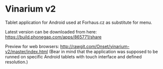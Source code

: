 Vinarium v2
===========

Tablet application for Android used at Forhaus.cz as substitute for menu.

Latest version can be downloaded from here: https://build.phonegap.com/apps/865771/share

Preview for web browsers: http://rawgit.com/Onset/vinarium-v2/master/index.html (Bear in mind that the application was supposed to be runned on specific Android tablets with touch interface and defined resolution.)


